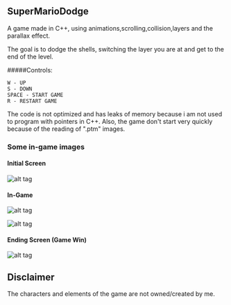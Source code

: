 ## SuperMarioDodge

A game made in C++, using animations,scrolling,collision,layers and the parallax effect.

The goal is to dodge the shells, switching the layer you are at and get to the end of the level.

#####Controls:
```
W - UP
S - DOWN
SPACE - START GAME
R - RESTART GAME
```
The code is not optimized and has leaks of memory because i am not used to program with pointers in C++.
Also, the game don't start very quickly because of the reading of ".ptm" images.

### Some in-game images

#### Initial Screen

![alt tag](http://i.imgur.com/2KsgKMB.png)

#### In-Game

![alt tag](http://i.imgur.com/try49Pc.png)

![alt tag](http://i.imgur.com/P7k1Okw.png)

#### Ending Screen (Game Win)

![alt tag](http://i.imgur.com/qEBLuVp.png)

## Disclaimer

The characters and elements of the game are not owned/created by me.
